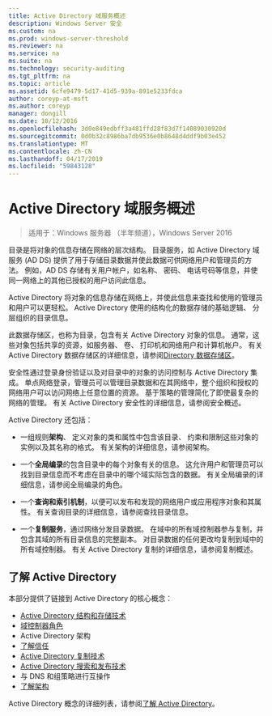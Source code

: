 ```yaml
---
title: Active Directory 域服务概述
description: Windows Server 安全
ms.custom: na
ms.prod: windows-server-threshold
ms.reviewer: na
ms.service: na
ms.suite: na
ms.technology: security-auditing
ms.tgt_pltfrm: na
ms.topic: article
ms.assetid: 6cfe9479-5d17-41d5-939a-891e5233fdca
author: coreyp-at-msft
ms.author: coreyp
manager: dongill
ms.date: 10/12/2016
ms.openlocfilehash: 3d0e849edbff3a481ffd28f83d7f14089030920d
ms.sourcegitcommit: 0d0b32c8986ba7db9536e0b8648d4ddf9b03e452
ms.translationtype: MT
ms.contentlocale: zh-CN
ms.lasthandoff: 04/17/2019
ms.locfileid: "59843128"
---
```

# <a name="active-directory-domain-services-overview"></a>Active Directory 域服务概述

>适用于：Windows 服务器 （半年频道），Windows Server 2016
  
目录是将对象的信息存储在网络的层次结构。 目录服务，如 Active Directory 域服务 (AD DS) 提供了用于存储目录数据并使此数据可供网络用户和管理员的方法。 例如，AD DS 存储有关用户帐户，如名称、 密码、 电话号码等信息，并使同一网络上的其他已授权的用户访问此信息。  
  
Active Directory 将对象的信息存储在网络上，并使此信息来查找和使用的管理员和用户可以更轻松。 Active Directory 使用的结构化的数据存储的基础逻辑、 分层组织的目录信息。  
  
此数据存储区，也称为目录，包含有关 Active Directory 对象的信息。 通常，这些对象包括共享的资源，如服务器、 卷、 打印机和网络用户和计算机帐户。 有关 Active Directory 数据存储区的详细信息，请参阅[Directory 数据存储区](https://technet.microsoft.com/library/cc736627(v=ws.10).aspx)。  
  
安全性通过登录身份验证以及对目录中的对象的访问控制与 Active Directory 集成。 单点网络登录，管理员可以管理目录数据和在其网络中，整个组织和授权的网络用户可以访问网络上任意位置的资源。 基于策略的管理简化了即使最复杂的网络的管理。 有关 Active Directory 安全性的详细信息，请参阅安全概述。  
  
Active Directory 还包括：  
* 一组规则**架构**、 定义对象的类和属性中包含该目录、 约束和限制这些对象的实例以及其名称的格式。 有关架构的详细信息，请参阅架构。  
  
  
* 一个**全局编录**的包含目录中的每个对象有关的信息。 这允许用户和管理员可以找到目录信息而不考虑在目录中的哪个域实际包含的数据。 有关全局编录的详细信息，请参阅全局编录的角色。  
  
  
* 一个**查询和索引机制**，以便可以发布和发现的网络用户或应用程序对象和其属性。 有关查询目录的详细信息，请参阅查找目录信息。  
  
  
* 一个**复制服务**，通过网络分发目录数据。 在域中的所有域控制器参与复制，并包含其域的所有目录信息的完整副本。 对目录数据的任何更改均复制到域中的所有域控制器。 有关 Active Directory 复制的详细信息，请参阅复制概述。  
  
## <a name="understanding-active-directory"></a>了解 Active Directory  
 本部分提供了链接到 Active Directory 的核心概念：  
   
* [Active Directory 结构和存储技术](https://technet.microsoft.com/library/cc759186(v=ws.10).aspx)  
* [域控制器角色](https://technet.microsoft.com/library/cc786438(v=ws.10).aspx)   
* Active Directory 架构   
* [了解信任](https://technet.microsoft.com/library/cc771294(v=ws.10).aspx)   
* [Active Directory 复制技术](https://technet.microsoft.com/library/cc786438(v=ws.10).aspx)   
* [Active Directory 搜索和发布技术](https://technet.microsoft.com/library/cc775686(v=ws.10).aspx)   
* 与 DNS 和组策略进行互操作   
* [了解架构](https://technet.microsoft.com/library/cc759402(v=ws.10).aspx)   
  
Active Directory 概念的详细列表，请参阅[了解 Active Directory](https://technet.microsoft.com/library/cc781408(v=ws.10).aspx)。   

